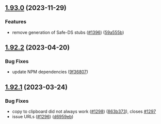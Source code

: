 ## [1.93.0](https://github.com/Safe-DS/API-Editor/compare/v1.92.2...v1.93.0) (2023-11-29)


### Features

* remove generation of Safe-DS stubs ([#1396](https://github.com/Safe-DS/API-Editor/issues/1396)) ([59a555b](https://github.com/Safe-DS/API-Editor/commit/59a555b66f11eaf674fba1c2af4fc0ebcc1aa375))

## [1.92.2](https://github.com/Safe-DS/API-Editor/compare/v1.92.1...v1.92.2) (2023-04-20)


### Bug Fixes

* update NPM dependencies ([9f36807](https://github.com/Safe-DS/API-Editor/commit/9f3680725cbcbfb95e6ff71e76feca47a10c8d6a))

## [1.92.1](https://github.com/Safe-DS/API-Editor/compare/v1.92.0...v1.92.1) (2023-03-24)


### Bug Fixes

* copy to clipboard did not always work ([#1298](https://github.com/Safe-DS/API-Editor/issues/1298)) ([863b373](https://github.com/Safe-DS/API-Editor/commit/863b3735a6ae2a6079dce342ec9fc583a1101a5a)), closes [#1297](https://github.com/Safe-DS/API-Editor/issues/1297)
* issue URLs ([#1296](https://github.com/Safe-DS/API-Editor/issues/1296)) ([d6959eb](https://github.com/Safe-DS/API-Editor/commit/d6959eb62b6535e9627d6845e9772e73873c726c))
